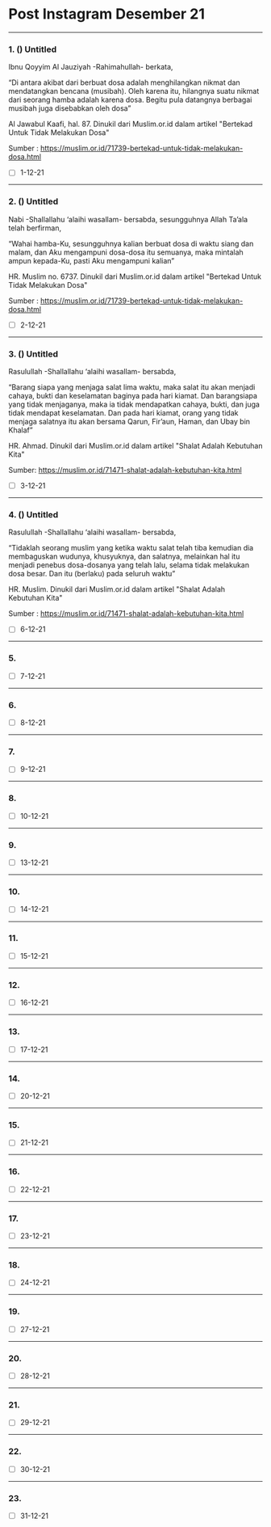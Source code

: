 # Post Instagram Desember 21

___

### 1. () Untitled

Ibnu Qoyyim Al Jauziyah -Rahimahullah- berkata,

“Di antara akibat dari berbuat dosa adalah menghilangkan nikmat dan mendatangkan bencana (musibah). Oleh karena itu, hilangnya suatu nikmat dari seorang hamba adalah karena dosa. Begitu pula datangnya berbagai musibah juga disebabkan oleh dosa” 

Al Jawabul Kaafi, hal. 87. 
Dinukil dari Muslim.or.id dalam artikel "Bertekad Untuk Tidak Melakukan Dosa"

Sumber : https://muslim.or.id/71739-bertekad-untuk-tidak-melakukan-dosa.html

- [ ] 1-12-21

___

### 2. () Untitled

Nabi -Shallallahu ‘alaihi wasallam- bersabda, sesungguhnya Allah Ta’ala telah berfirman,

“Wahai hamba-Ku, sesungguhnya kalian berbuat dosa di waktu siang dan malam, dan Aku mengampuni dosa-dosa itu semuanya, maka mintalah ampun kepada-Ku, pasti Aku mengampuni kalian” 

HR. Muslim no. 6737. 
Dinukil dari Muslim.or.id dalam artikel "Bertekad Untuk Tidak Melakukan Dosa"

Sumber : https://muslim.or.id/71739-bertekad-untuk-tidak-melakukan-dosa.html

- [ ] 2-12-21

___

### 3. () Untitled

Rasulullah -Shallallahu ‘alaihi wasallam- bersabda,

“Barang siapa yang menjaga salat lima waktu, maka salat itu akan menjadi cahaya, bukti dan keselamatan baginya pada hari kiamat. Dan barangsiapa yang tidak menjaganya, maka ia tidak mendapatkan cahaya, bukti, dan juga tidak mendapat keselamatan. Dan pada hari kiamat, orang yang tidak menjaga salatnya itu akan bersama Qarun, Fir’aun, Haman, dan Ubay bin Khalaf” 

HR. Ahmad. 
Dinukil dari Muslim.or.id dalam artikel "Shalat Adalah Kebutuhan Kita"

Sumber:  https://muslim.or.id/71471-shalat-adalah-kebutuhan-kita.html

- [ ] 3-12-21

___

### 4. () Untitled

Rasulullah -Shallallahu ‘alaihi wasallam- bersabda,

“Tidaklah seorang muslim yang ketika waktu salat telah tiba kemudian dia membaguskan wudunya, khusyuknya, dan salatnya, melainkan hal itu menjadi penebus dosa-dosanya yang telah lalu, selama tidak melakukan dosa besar. Dan itu (berlaku) pada seluruh waktu” 

HR. Muslim. 
Dinukil dari Muslim.or.id dalam artikel "Shalat Adalah Kebutuhan Kita"

Sumber : https://muslim.or.id/71471-shalat-adalah-kebutuhan-kita.html

- [ ] 6-12-21

____

### 5. 

- [ ] 7-12-21

___

### 6.

- [ ] 8-12-21

___

### 7.

- [ ] 9-12-21

___

### 8.

- [ ] 10-12-21

___

### 9.

- [ ] 13-12-21

___

### 10.

- [ ] 14-12-21

___

### 11.

- [ ] 15-12-21

____

### 12.

- [ ] 16-12-21

___

### 13.

- [ ] 17-12-21

___

### 14.

- [ ] 20-12-21

___

### 15.

- [ ] 21-12-21

___

### 16.

- [ ] 22-12-21

___

### 17.

- [ ] 23-12-21

___

### 18.

- [ ] 24-12-21

___

### 19.

- [ ] 27-12-21 

___

### 20.

- [ ] 28-12-21

___

### 21.

- [ ] 29-12-21

___

### 22.

- [ ] 30-12-21

---

### 23.

- [ ] 31-12-21
